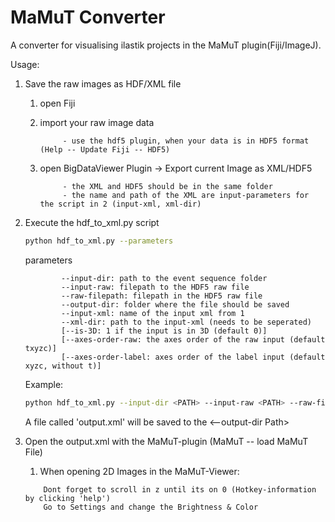 # MaMuT Converter

A converter for visualising ilastik projects in the MaMuT plugin(Fiji/ImageJ). 

Usage:

1. Save the raw images as HDF/XML file

	1. open Fiji 
	2. import your raw image data 

				- use the hdf5 plugin, when your data is in HDF5 format (Help -- Update Fiji -- HDF5) 

	3. open BigDataViewer Plugin -> Export current Image as XML/HDF5

				- the XML and HDF5 should be in the same folder
				- the name and path of the XML are input-parameters for the script in 2 (input-xml, xml-dir)

2. Execute the hdf_to_xml.py script

	```bash 
	python hdf_to_xml.py --parameters
	``` 

	parameters
	```
			--input-dir: path to the event sequence folder 
			--input-raw: filepath to the HDF5 raw file 
			--raw-filepath: filepath in the HDF5 raw file
			--output-dir: folder where the file should be saved
			--input-xml: name of the input xml from 1 
			--xml-dir: path to the input-xml (needs to be seperated)
			[--is-3D: 1 if the input is in 3D (default 0)]
			[--axes-order-raw: the axes order of the raw input (default txyzc)]
			[--axes-order-label: axes order of the label input (default xyzc, without t)]
	```

	Example:
	```bash 
	python hdf_to_xml.py --input-dir <PATH> --input-raw <PATH> --raw-filepath <PATH> --input-xml <XML-NAME> --xml-dir <PATH> 
	``` 
	A file called 'output.xml' will be saved to the <--output-dir Path>

3. Open the output.xml with the MaMuT-plugin (MaMuT -- load MaMuT File)

	1. When opening 2D Images in the MaMuT-Viewer: 
	```
		Dont forget to scroll in z until its on 0 (Hotkey-information by clicking 'help')
		Go to Settings and change the Brightness & Color 
	```